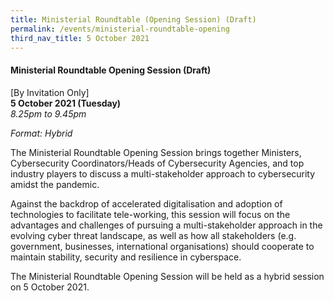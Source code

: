 ```yaml
---
title: Ministerial Roundtable (Opening Session) (Draft)
permalink: /events/ministerial-roundtable-opening
third_nav_title: 5 October 2021
---
```

#### **Ministerial Roundtable Opening Session (Draft)**

[By Invitation Only]  
**5 October 2021 (Tuesday)**  
*8.25pm to 9.45pm*

*Format: Hybrid*

The Ministerial Roundtable Opening Session brings together Ministers, Cybersecurity Coordinators/Heads of Cybersecurity Agencies, and top industry players to discuss a multi-stakeholder approach to cybersecurity amidst the pandemic.

Against the backdrop of accelerated digitalisation and adoption of technologies to facilitate tele-working, this session will focus on the advantages and challenges of pursuing a multi-stakeholder approach in the evolving cyber threat landscape, as well as how all stakeholders (e.g. government, businesses, international organisations) should cooperate to maintain stability, security and resilience in cyberspace.

The Ministerial Roundtable Opening Session will be held as a hybrid session on 5 October 2021.